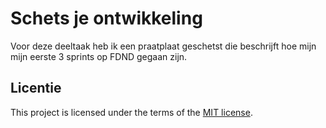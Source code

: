 # Schets je ontwikkeling
Voor deze deeltaak heb ik een praatplaat geschetst die beschrijft hoe mijn mijn eerste 3 sprints op FDND gegaan zijn.

## Licentie

This project is licensed under the terms of the [MIT license](./LICENSE).
